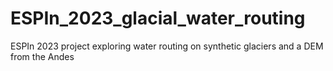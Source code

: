 # ESPIn_2023_glacial_water_routing
ESPIn 2023 project exploring water routing on synthetic glaciers and a DEM from the Andes
